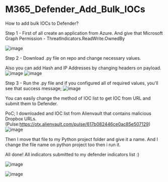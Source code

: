 # M365_Defender_Add_Bulk_IOCs
How to add bulk IOCs to Defender?

Step 1 - First of all create an application from Azure. And give that Microsoft Graph Permission - ThreatIndicators.ReadWrite.OwnedBy

![image](https://github.com/t0neex/M365_Defender_Add_Bulk_IOCs/assets/100233276/2c669f02-e6cc-40b1-8d11-27788850667b)

Step 2 - Download .py file on repo and change necessary values. 


Also you can add Hash and IP Addresses by changing headers on payload. 
![image](https://github.com/t0neex/M365_Defender_Add_Bulk_IOCs/assets/100233276/2b7140b5-6345-4f3c-9686-99bd69768ce4)
![image](https://github.com/t0neex/M365_Defender_Add_Bulk_IOCs/assets/100233276/853b9bd5-9410-40e5-8ddc-b5f15fc72ca6)

Step 3 - Run the .py file and if you configured all of required values, you'll see that success message;
![image](https://github.com/t0neex/M365_Defender_Add_Bulk_IOCs/assets/100233276/288e1e60-959c-4890-bf55-913db5728c79)

You can easily change the method of IOC list to get IOC from URL and submit them to Defender.


PoC;
I downloaded and IOC list from Alienvault that contains malicious Dropbox URLs. (Pulse:https://otx.alienvault.com/pulse/617b082446ce0ac85e507129)
![image](https://github.com/t0neex/M365_Defender_Add_Bulk_IOCs/assets/100233276/e65d45e7-33f3-491b-aff5-12c22e9e1148)


Then I move that file to my Python project folder and give it a name. And I change the file name on python project too then i run it.

All done! All indicators submitted to my defender indicators list :)

![image](https://github.com/t0neex/M365_Defender_Add_Bulk_IOCs/assets/100233276/83093d39-ae13-4551-ae0f-c4bd7f88dc60)

![image](https://github.com/t0neex/M365_Defender_Add_Bulk_IOCs/assets/100233276/18e13230-66f3-466d-b972-5fff860f212f)

